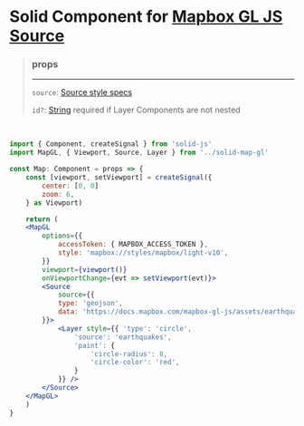 # Solid Component for [Mapbox GL JS Source](https://docs.mapbox.com/mapbox-gl-js/api/sources/)

> ### props
>
> ---
>
> `source`: [Source style specs](https://docs.mapbox.com/mapbox-gl-js/style-spec/sources/)
>
> `id?`: [String]() required if Layer Components are not nested

<br>

```jsx
import { Component, createSignal } from 'solid-js'
import MapGL, { Viewport, Source, Layer } from '../solid-map-gl'

const Map: Component = props => {
    const [viewport, setViewport] = createSignal({
        center: [0, 0]
        zoom: 6,
    } as Viewport)

    return (
    <MapGL
        options={{
            accessToken: { MAPBOX_ACCESS_TOKEN },
            style: 'mapbox://styles/mapbox/light-v10',
        }}
        viewport={viewport()}
        onViewportChange={evt => setViewport(evt)}>
        <Source
            source={{
            type: 'geojson',
            data: 'https://docs.mapbox.com/mapbox-gl-js/assets/earthquakes.geojson'
        }}>
            <Layer style={{ 'type': 'circle',
                'source': 'earthquakes',
                'paint': {
                    'circle-radius': 8,
                    'circle-color': 'red',
                }
            }} />
        </Source>
    </MapGL>
    )
}
```
